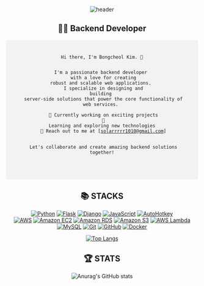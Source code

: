 <div align=center>
  
![header](https://capsule-render.vercel.app/api?type=waving&color=0:4B0082,100:E6E6FA&height=300&section=header&fontSize=50&text=Welcome&animation=fadeIn&fontColor=ffffff&fontAlign=68&fontAlignY=40&desc=Bongcheol's%20github%20profile&descAlign=75&descAlignY=55)

<div align=center><h2>🧑‍💻 Backend Developer</h2></div>

<div style="background-color: #f2f2f2; padding: 10px; border-radius: 5px;">
  <pre><code>
Hi there, I'm Bongcheol Kim. 👋

I'm a passionate backend developer <br>
with a love for creating robust and scalable web applications. <br>
I specialize in designing and building <br>
server-side solutions that power the core functionality of web services. <br>
<br>
💼 Currently working on exciting projects<br>
🌱 Learning and exploring new technologies<br>
🔗 Reach out to me at [solarrrrr1010@gmail.com]<br>
<br>
Let's collaborate and create amazing backend solutions together!

</code></pre>
</div>

<div align=center><h2>📚 STACKS</h2></div>

[![Python](https://img.shields.io/badge/Python-3776AB?style=flat-square&logo=python&logoColor=white)](https://www.python.org/) [![Flask](https://img.shields.io/badge/Flask-000000?style=flat-square&logo=flask&logoColor=white)](https://flask.palletsprojects.com/) [![Django](https://img.shields.io/badge/Django-092E20?style=flat-square&logo=django&logoColor=white)](https://www.djangoproject.com/) [![JavaScript](https://img.shields.io/badge/JavaScript-F7DF1E?style=flat-square&logo=javascript&logoColor=black)](https://developer.mozilla.org/en-US/docs/Web/JavaScript) [![AutoHotkey](https://img.shields.io/badge/AutoHotkey-334455?style=flat-square&logo=autohotkey&logoColor=white)](https://www.autohotkey.com/)<br>
[![AWS](https://img.shields.io/badge/AWS-232F3E?style=flat-square&logo=amazon-aws&logoColor=white)](https://aws.amazon.com/) [![Amazon EC2](https://img.shields.io/badge/Amazon%20EC2-232F3E?style=flat-square&logo=amazon-ec2&logoColor=white)](https://aws.amazon.com/ec2/) [![Amazon RDS](https://img.shields.io/badge/Amazon%20RDS-232F3E?style=flat-square&logo=amazon-rds&logoColor=white)](https://aws.amazon.com/rds/) [![Amazon S3](https://img.shields.io/badge/Amazon%20S3-569A31?style=flat-square&logo=amazon-s3&logoColor=white)](https://aws.amazon.com/s3/)  [![AWS Lambda](https://img.shields.io/badge/AWS%20Lambda-FF9900?style=flat-square&logo=amazon-aws&logoColor=white)](https://aws.amazon.com/lambda/)<br>
[![MySQL](https://img.shields.io/badge/MySQL-4479A1?style=flat-square&logo=mysql&logoColor=white)](https://www.mysql.com/) [![Git](https://img.shields.io/badge/Git-F05032?style=flat-square&logo=git&logoColor=white)](https://git-scm.com/) [![GitHub](https://img.shields.io/badge/GitHub-181717?style=flat-square&logo=github&logoColor=white)](https://github.com/) [![Docker](https://img.shields.io/badge/Docker-2496ED?style=flat-square&logo=docker&logoColor=white)](https://www.docker.com/)

[![Top Langs](https://github-readme-stats.vercel.app/api/top-langs/?username=solarrrrr1010&layout=compact)](https://github.com/anuraghazra/github-readme-stats)

<div align=center><h2>🏆 STATS</h2></div>

![Anurag's GitHub stats](https://github-readme-stats.vercel.app/api?username=solarrrrr1010&show_icons=true&theme=radical)

</div>

